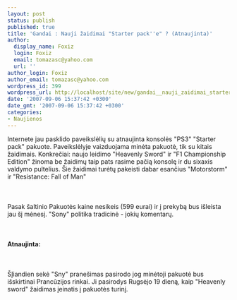 ```yaml
---
layout: post
status: publish
published: true
title: 'Gandai : Nauji žaidimai "Starter pack''e" ? (Atnaujinta)'
author:
  display_name: Foxiz
  login: Foxiz
  email: tomazasc@yahoo.com
  url: ''
author_login: Foxiz
author_email: tomazasc@yahoo.com
wordpress_id: 399
wordpress_url: http://localhost/site/new/gandai__nauji_zaidimai_starter_packe___atnaujinta/
date: '2007-09-06 15:37:42 +0300'
date_gmt: '2007-09-06 15:37:42 +0300'
categories:
- Naujienos
---
```

<p>Internete jau pasklido paveikslėlių su atnaujinta konsolės &quot;PS3&quot; &quot;Starter pack&quot; pakuote. Paveikslėlyje vaizduojama minėta pakuotė, tik su kitais žaidimais. Konkrečiai: naujo leidimo &quot;Heavenly Sword&quot; ir &quot;F1 Championship Edition&quot; žinoma be žaidimų taip pats rasime pačią konsolę ir du sixaxis valdymo pultelius. Šie žaidimai turėtų pakeisti dabar esančius &quot;Motorstorm&quot; ir &quot;Resistance: Fall of Man&quot;<br />
<br><br />
<br>Pasak šaltinio Pakuotės kaine nesikeis (599 eurai) ir į prekybą bus išleista jau šį mėnesį. &quot;Sony&quot; politika tradicinė - jokių komentarų.<br />
<br><br />
<br> <b>Atnaujinta:</b><br />
<br><br />
<br>ŠĮiandien sekė &quot;Sny&quot; pranešimas pasirodo jog minėtoji pakuotė bus išskirtinai Prancūzijos rinkai. Ji pasirodys Rugsėjo 19 dieną, kaip &quot;Heavenly sword&quot; žaidimas įeinatis į pakuotės turinį.</p>
